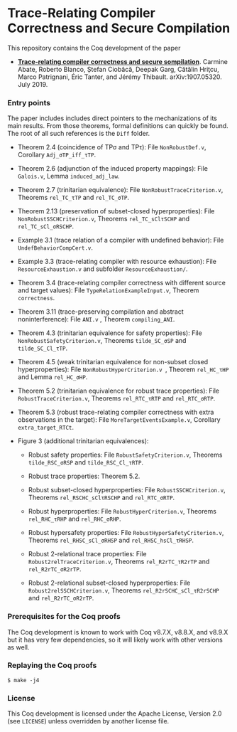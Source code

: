# Trace-Relating Compiler Correctness and Secure Compilation #

This repository contains the Coq development of the paper
- **[Trace-relating compiler correctness and secure sompilation](https://arxiv.org/abs/1907.05320)**.
  Carmine Abate, Roberto Blanco, Ștefan Ciobâcă, Deepak Garg,
  Cătălin Hriţcu, Marco Patrignani, Éric Tanter, and Jérémy Thibault.
  arXiv:1907.05320. July 2019.


### Entry points ###

The paper includes includes direct pointers to the mechanizations of its main
results. From those theorems, formal definitions can quickly be found. The root
of all such references is the `Diff` folder.

 * Theorem 2.4 (coincidence of TPσ and TPτ):
   File ``NonRobustDef.v``, Corollary `Adj_σTP_iff_τTP`.

 * Theorem 2.6 (adjunction of the induced property mappings):
   File ``Galois.v``, Lemma `induced_adj_law`.

 * Theorem 2.7 (trinitarian equivalence):
   File `NonRobustTraceCriterion.v`, Theorems `rel_TC_τTP` and `rel_TC_σTP`.

 * Theorem 2.13 (preservation of subset-closed hyperproperties):
   File `NonRobustSSCHCriterion.v`, Theorems `rel_TC_sClτSCHP` and `rel_TC_sCl_σRSCHP`.

 * Example 3.1 (trace relation of a compiler with undefined behavior):
   File `UndefBehaviorCompCert.v`.

 * Example 3.3 (trace-relating compiler with resource exhaustion):
   File `ResourceExhaustion.v` and subfolder `ResourceExhaustion/`.

 * Theorem 3.4 (trace-relating compiler correctness with different source and target values):
   File `TypeRelationExampleInput.v`, Theorem `correctness`.

 * Theorem 3.11 (trace-preserving compilation and abstract noninterference):
   File `ANI.v` , Theorem `compiling_ANI`.

 * Theorem 4.3 (trinitarian equivalence for safety properties):
   File `NonRobustSafetyCriterion.v`, Theorems `tilde_SC_σSP` and `tilde_SC_Cl_τTP`.

 * Theorem 4.5 (weak trinitarian equivalence for non-subset closed hyperproperties):
   File `NonRobustHyperCriterion.v `, Theorem `rel_HC_τHP` and Lemma `rel_HC_σHP`.

 * Theorem 5.2 (trinitarian equivalence for robust trace properties):
   File `RobustTraceCriterion.v`, Theorems `rel_RTC_τRTP` and `rel_RTC_σRTP`.

 * Theorem 5.3 (robust trace-relating compiler correctness with extra observations in the target):
   File `MoreTargetEventsExample.v`, Corollary `extra_target_RTCt`.

 * Figure 3 (additional trinitarian equivalences):

    * Robust safety properties:
      File `RobustSafetyCriterion.v`, Theorems `tilde_RSC_σRSP` and `tilde_RSC_Cl_τRTP`.

    * Robust trace properties: Theorem 5.2.

    * Robust subset-closed hyperproperties:
      File `RobustSSCHCriterion.v`, Theorems `rel_RSCHC_sClτRSCHP` and `rel_RTC_σRTP`.

    * Robust hyperproperties:
      File `RobustHyperCriterion.v`, Theorems `rel_RHC_τRHP` and `rel_RHC_σRHP`.

    * Robust hypersafety properties:
      File `RobustHyperSafetyCriterion.v`, Theorems `rel_RHSC_sCl_σRHSP` and `rel_RHSC_hsCl_τRHSP`.

    * Robust 2-relational trace properties:
      File `Robust2relTraceCriterion.v`, Theorems `rel_R2rTC_τR2rTP` and `rel_R2rTC_σR2rTP`.

    * Robust 2-relational subset-closed hyperproperties:
      File `Robust2relSSCHCriterion.v`, Theorems `rel_R2rSCHC_sCl_τR2rSCHP` and `rel_R2rTC_σR2rTP`.

### Prerequisites for the Coq proofs ###

The Coq development is known to work with Coq v8.7.X, v8.8.X, and v8.9.X but it
has very few dependencies, so it will likely work with other versions as well.

### Replaying the Coq proofs ###

    $ make -j4

### License ###

This Coq development is licensed under the Apache License, Version 2.0 (see
`LICENSE`) unless overridden by another license file.
